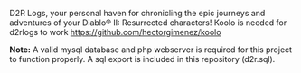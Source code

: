D2R Logs, your personal haven for chronicling the epic journeys and adventures of your Diablo® II: Resurrected characters!
Koolo is needed for d2rlogs to work https://github.com/hectorgimenez/koolo

**Note:** A valid mysql database and php webserver is required for this project to function properly. A sql export is included in this repository (d2r.sql).
